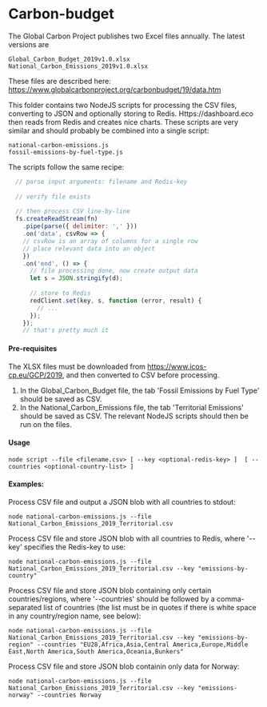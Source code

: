 # Carbon-budget 

The Global Carbon Project publishes two Excel files annually. The latest versions are
```
Global_Carbon_Budget_2019v1.0.xlsx
National_Carbon_Emissions_2019v1.0.xlsx
```
These files are described here: https://www.globalcarbonproject.org/carbonbudget/19/data.htm

This folder contains two NodeJS scripts for processing the CSV files, converting to JSON and optionally storing to Redis. Https://dashboard.eco then reads from Redis and creates nice charts. These scripts are very similar and should probably be combined into a single script:
```
national-carbon-emissions.js
fossil-emissions-by-fuel-type.js
```
The scripts follow the same recipe:

```js
  // parse input arguments: filename and Redis-key
  
  // verify file exists
  
  // then process CSV line-by-line
  fs.createReadStream(fn)
    .pipe(parse({ delimiter: ',' }))
    .on('data', csvRow => {
    // csvRow is an array of columns for a single row
    // place relevant data into an object
    })
    .on('end', () => {
      // file processing done, now create output data
      let s = JSON.stringify(d);
      
      // store to Redis 
      redClient.set(key, s, function (error, result) {
        // ...  
      });
    });
    // that's pretty much it
```
#### Pre-requisites
The XLSX files must be downloaded from https://www.icos-cp.eu/GCP/2019, and then converted to CSV before processing. 
1. In the Global_Carbon_Budget file, the tab 'Fossil Emissions by Fuel Type' should be saved as CSV.
2. In the National_Carbon_Emissions file, the tab 'Territorial Emissions' should be saved as CSV.
The relevant NodeJS scripts should then be run on the files.

#### Usage
```
node script --file <filename.csv> [ --key <optional-redis-key> ]  [ --countries <optional-country-list> ]
```
#### Examples:

Process CSV file and output a JSON blob with all countries to stdout:
```
node national-carbon-emissions.js --file National_Carbon_Emissions_2019_Territorial.csv
```
Process CSV file and store JSON blob with all countries to Redis, where '--key' specifies the Redis-key to use:
```
node national-carbon-emissions.js --file National_Carbon_Emissions_2019_Territorial.csv --key "emissions-by-country"
```
Process CSV file and store JSON blob containing only certain countries/regions, where '--countries' should be followed by a comma-separated list of countries (the list must be in quotes if there is white space in any country/region name, see below):
```
node national-carbon-emissions.js --file National_Carbon_Emissions_2019_Territorial.csv --key "emissions-by-region" --countries "EU28,Africa,Asia,Central America,Europe,Middle East,North America,South America,Oceania,Bunkers"
```
Process CSV file and store JSON blob containin only data for Norway:
```
node national-carbon-emissions.js --file National_Carbon_Emissions_2019_Territorial.csv --key "emissions-norway" --countries Norway 
```

